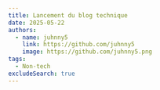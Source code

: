 ```yaml
---
title: Lancement du blog technique
date: 2025-05-22
authors:
  - name: juhnny5
    link: https://github.com/juhnny5
    image: https://github.com/juhnny5.png
tags:
  - Non-tech
excludeSearch: true
---
```

